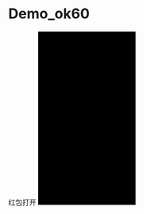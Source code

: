 # Demo_ok60
红包打开
![image](https://github.com/zhangqifan1/Demo_ok60/blob/master/app/src/main/res/drawable/a.gif)
